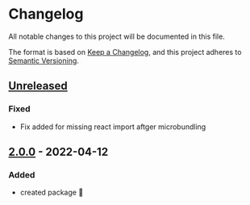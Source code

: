 # Changelog

All notable changes to this project will be documented in this file.

The format is based on [Keep a Changelog](https://keepachangelog.com/en/1.0.0/),
and this project adheres to [Semantic Versioning](https://semver.org/spec/v2.0.0.html).

## [Unreleased]

### Fixed

- Fix added for missing react import aftger microbundling

## [2.0.0] - 2022-04-12

### Added

-   created package :tada: 

[Unreleased]: https://github.com/neolution-ch/react-data-table/compare/2.0.0...HEAD

[2.0.0]: https://github.com/neolution-ch/react-data-table/compare/429b3a1c042143eeb0d4e3ec1a50e81faf33e384...2.0.0
